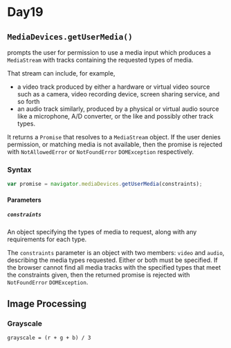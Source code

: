 # Day19 

## `MediaDevices.getUserMedia()` 

prompts the user for permission to use a media input
which produces a `MediaStream` with tracks containing the requested types of media.

That stream can include, for example,
- a video track 
    produced by either a hardware or virtual video source 
    such as a camera, video recording device, screen sharing service, and so forth
- an audio track
    similarly, produced by a physical or virtual audio source 
    like a microphone, A/D converter, or the like
and possibly other track types.

It returns a `Promise` that resolves to a `MediaStream` object.
If the user denies permission, or matching media is not available,
then the promise is rejected with `NotAllowedError` or `NotFoundError` 
`DOMException` respectively.

### Syntax

```js
var promise = navigator.mediaDevices.getUserMedia(constraints);
```

#### Parameters

##### `constraints`

An object specifying the types of media to request,
along with any requirements for each type.

The `constraints` parameter is an object with two members: `video` and `audio`,
describing the media types requested.
Either or both must be specified.
If the browser cannot find all media tracks with the specified types
that meet the constraints given,
then the returned promise is rejected with `NotFoundError` `DOMException`.


## Image Processing

### Grayscale

```
grayscale = (r + g + b) / 3
```